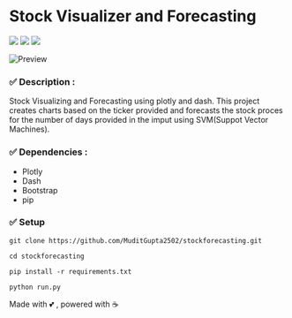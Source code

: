 # Stock Visualizer and Forecasting

![](https://img.shields.io/badge/python-3-brightgreen.svg) ![](https://img.shields.io/badge/plotly-4.14-red.svg) ![](https://img.shields.io/badge/dash-1.2-blue.svg)

![Preview](https://github.com/YogeshUpdhyay/stockforecasting/blob/main/images/dashboard.png)

### ✅ Description :

Stock Visualizing and Forecasting using plotly and dash. This project creates charts based on the ticker provided and forecasts the stock proces for the number of days provided in the imput using SVM(Suppot Vector Machines).

### ✅ Dependencies :

- Plotly
- Dash
- Bootstrap
- pip

### ✅ Setup

```
git clone https://github.com/MuditGupta2502/stockforecasting.git

cd stockforecasting

pip install -r requirements.txt

python run.py
```

Made with 💕 , powered with ☕
